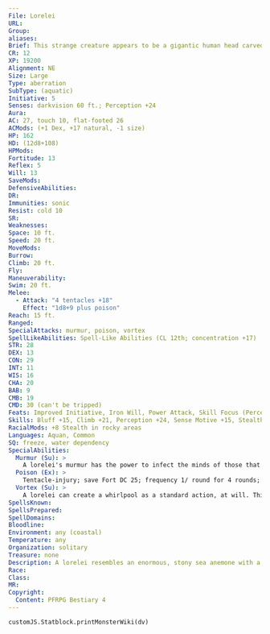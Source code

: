 ```yaml
---
File: Lorelei
URL: 
Group: 
aliases: 
Brief: This strange creature appears to be a gigantic human head carved from stone, with thick tentacles sprouting from its scalp.
CR: 12
XP: 19200
Alignment: NE
Size: Large
Type: aberration
SubType: (aquatic)
Initiative: 5
Senses: darkvision 60 ft.; Perception +24
Aura: 
AC: 27, touch 10, flat-footed 26
ACMods: (+1 Dex, +17 natural, -1 size)
HP: 162
HD: (12d8+108)
HPMods: 
Fortitude: 13
Reflex: 5
Will: 13
SaveMods: 
DefensiveAbilities: 
DR: 
Immunities: sonic
Resist: cold 10
SR: 
Weaknesses: 
Space: 10 ft.
Speed: 20 ft.
MoveMods: 
Burrow: 
Climb: 20 ft.
Fly: 
Maneuverability: 
Swim: 20 ft.
Melee: 
  - Attack: "4 tentacles +18"
    Effect: "1d8+9 plus poison"
Reach: 15 ft.
Ranged: 
SpecialAttacks: murmur, poison, vortex
SpellLikeAbilities: Spell-Like Abilities (CL 12th; concentration +17)   At Will-ghost sound (DC 15), speak with dead (DC 18), ventriloquism (DC 16), whispering wind   3/day-command undead (DC 17), control water, fog cloud
STR: 28
DEX: 13
CON: 29
INT: 11
WIS: 16
CHA: 20
BAB: 9
CMB: 19
CMD: 30 (can't be tripped)
Feats: Improved Initiative, Iron Will, Power Attack, Skill Focus (Perception), Skill Focus (Stealth), Weapon Focus (tentacle)
Skills: Bluff +15, Climb +21, Perception +24, Sense Motive +15, Stealth +18 (+26 in rocky areas), Swim +21
RacialMods: +8 Stealth in rocky areas
Languages: Aquan, Common
SQ: freeze, water dependency
SpecialAbilities:
  Murmur (Su): >
    A lorelei's murmur has the power to infect the minds of those that hear it. This effect even influences undead creatures despite their usual immunity to mind-affecting effects. When a lorelei murmurs, all creatures aside from other lorelei within a 300-foot spread must succeed on a DC 20 Will saving throw or become captivated. A creature that successfully saves is not subject to the same lorelei's song for 24 hours. A victim under the effects of the murmur moves toward the lorelei using the most direct means available. If the path leads them into a dangerous area such as through fire or off a cliff, that creature receives a second saving throw to end the effect before moving into peril. Affected creatures can take no actions other than to defend themselves. A victim within 5 feet of the lorelei simply stands and offers no resistance to its attacks. This effect continues for as long as the lorelei murmurs and for 1 round thereafter. This is a sonic mind-affecting charm effect. The save DC is Charisma-based.
  Poison (Ex): >
    Tentacle-injury; save Fort DC 25; frequency 1/ round for 4 rounds; effect 1d4 Str; cure 2 consecutive saves.
  Vortex (Su): >
    A lorelei can create a whirlpool as a standard action, at will. This ability functions identically to the whirlwind special attack (Pathfinder RPG Bestiary 306), but can form only underwater and cannot leave the water. A creature must succeed at a DC 25 Reflex save or be snared by the churning waters. The vortex is 20 feet across and 80 feet deep, and deals 2d8+9 points of damage. The save DC is Constitution-based.
SpellsKnown: 
SpellsPrepared: 
SpellDomains: 
Bloodline: 
Environment: any (coastal)
Temperature: any
Organization: solitary
Treasure: none
Description: A lorelei resembles an enormous, stony sea anemone with a humanlike face covering much of its body. Noted for their magical murmurs that entrance sailors, the creatures lurk near rocky shoals barely concealed by crashing waves or rushing rivers, eager to lure humanoids to their deaths. Also known as a "murmur stone" for its rocklike natural camouf lage, a lorelei is a solitary creature that shuns peaceful contact with other living things. It broods in the shadows of seaside cliffs and ocean trenches, emerging only to torment the living. When not pursuing complicated schemes, a lorelei is fond of wrecking ships on rocks and luring sailors beneath the surface to drown. Some scholars claim that these creatures were once a species of beautiful fey cursed by foul forces. This claim is backed by the fact that they behave much like nereids, nixies, and sirens. A lorelei stands 9 feet tall, not counting the mess of tentacles atop its body, and weighs around 2,000 pounds.
Race: 
Class: 
MR: 
Copyright:
  Content: PFRPG Bestiary 4
---
```

```dataviewjs
customJS.Statblock.printMonsterWiki(dv)
```
